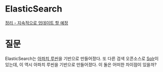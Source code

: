 # ElasticSearch
[정리 - 지속적으로 업데이트 할 예정](https://pkeu.notion.site/ElasticSearch-8470c61f4d964546b9d36cf6b6f8a507)

# 질문
ElasticSearch는 [아파치 루씬](https://lucene.apache.org/)을 기반으로 만들어졌다. 또 다른 검색 오픈소스로 [Solr](https://solr.apache.org/)이 있는데, 이 역시 아파치 루씬을 기반으로 만들어졌다. 이 둘은 어떠한 차이점이 있을까?
